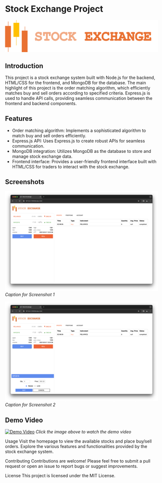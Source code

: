 # Stock Exchange Project

![Stock Exchange Logo](logo.png)

## Introduction

This project is a stock exchange system built with Node.js for the backend, HTML/CSS for the frontend, and MongoDB for the database. The main highlight of this project is the order matching algorithm, which efficiently matches buy and sell orders according to specified criteria. Express.js is used to handle API calls, providing seamless communication between the frontend and backend components.

## Features

- Order matching algorithm: Implements a sophisticated algorithm to match buy and sell orders efficiently.
- Express.js API: Uses Express.js to create robust APIs for seamless communication.
- MongoDB integration: Utilizes MongoDB as the database to store and manage stock exchange data.
- Frontend interface: Provides a user-friendly frontend interface built with HTML/CSS for traders to interact with the stock exchange.

## Screenshots

![Screenshot 1](images/image1.png)
*Caption for Screenshot 1*

![Screenshot 2](images/image2.png)
*Caption for Screenshot 2*

## Demo Video

[![Demo Video](https://img.youtube.com/vi/VIDEO_ID/maxresdefault.jpg)](https://youtu.be/woiGdMb9RiM)
*Click the image above to watch the demo video*

Usage
Visit the homepage to view the available stocks and place buy/sell orders.
Explore the various features and functionalities provided by the stock exchange system.

Contributing
Contributions are welcome! Please feel free to submit a pull request or open an issue to report bugs or suggest improvements.

License
This project is licensed under the MIT License.

